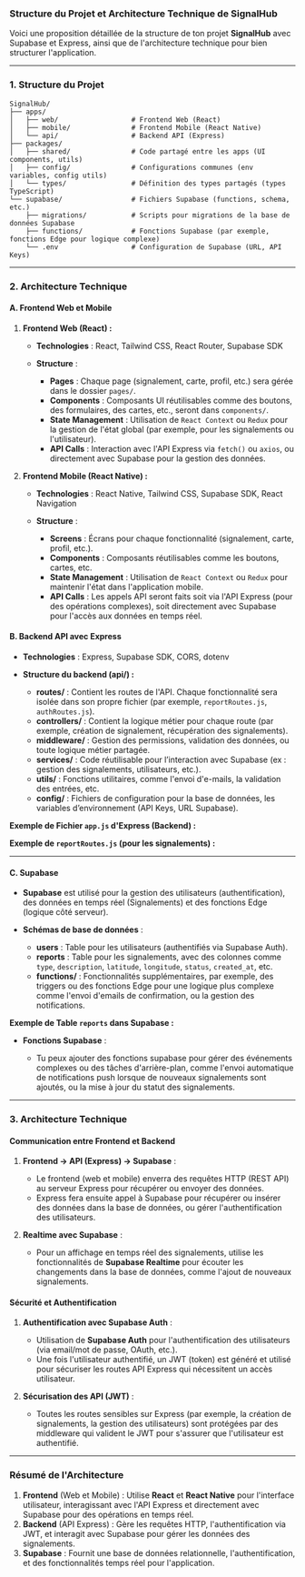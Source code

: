 ### **Structure du Projet et Architecture Technique de SignalHub**

Voici une proposition détaillée de la structure de ton projet **SignalHub** avec Supabase et Express, ainsi que de l'architecture technique pour bien structurer l'application.

---

### **1. Structure du Projet**

```
SignalHub/
├── apps/
│   ├── web/                  # Frontend Web (React)
│   ├── mobile/               # Frontend Mobile (React Native)
│   └── api/                  # Backend API (Express)
├── packages/
│   ├── shared/               # Code partagé entre les apps (UI components, utils)
│   ├── config/               # Configurations communes (env variables, config utils)
│   └── types/                # Définition des types partagés (types TypeScript)
└── supabase/                 # Fichiers Supabase (functions, schema, etc.)
    ├── migrations/           # Scripts pour migrations de la base de données Supabase
    ├── functions/            # Fonctions Supabase (par exemple, fonctions Edge pour logique complexe)
    └── .env                  # Configuration de Supabase (URL, API Keys)
```

---

### **2. Architecture Technique**

#### **A. Frontend Web et Mobile**

1. **Frontend Web (React) :**

   * **Technologies** : React, Tailwind CSS, React Router, Supabase SDK
   * **Structure** :

     * **Pages** : Chaque page (signalement, carte, profil, etc.) sera gérée dans le dossier `pages/`.
     * **Components** : Composants UI réutilisables comme des boutons, des formulaires, des cartes, etc., seront dans `components/`.
     * **State Management** : Utilisation de `React Context` ou `Redux` pour la gestion de l'état global (par exemple, pour les signalements ou l'utilisateur).
     * **API Calls** : Interaction avec l'API Express via `fetch()` ou `axios`, ou directement avec Supabase pour la gestion des données.

2. **Frontend Mobile (React Native) :**

   * **Technologies** : React Native, Tailwind CSS, Supabase SDK, React Navigation
   * **Structure** :

     * **Screens** : Écrans pour chaque fonctionnalité (signalement, carte, profil, etc.).
     * **Components** : Composants réutilisables comme les boutons, cartes, etc.
     * **State Management** : Utilisation de `React Context` ou `Redux` pour maintenir l'état dans l'application mobile.
     * **API Calls** : Les appels API seront faits soit via l'API Express (pour des opérations complexes), soit directement avec Supabase pour l'accès aux données en temps réel.

#### **B. Backend API avec Express**

* **Technologies** : Express, Supabase SDK, CORS, dotenv
* **Structure du backend (api/) :**

  * **routes/** : Contient les routes de l'API. Chaque fonctionnalité sera isolée dans son propre fichier (par exemple, `reportRoutes.js`, `authRoutes.js`).
  * **controllers/** : Contient la logique métier pour chaque route (par exemple, création de signalement, récupération des signalements).
  * **middleware/** : Gestion des permissions, validation des données, ou toute logique métier partagée.
  * **services/** : Code réutilisable pour l’interaction avec Supabase (ex : gestion des signalements, utilisateurs, etc.).
  * **utils/** : Fonctions utilitaires, comme l'envoi d'e-mails, la validation des entrées, etc.
  * **config/** : Fichiers de configuration pour la base de données, les variables d’environnement (API Keys, URL Supabase).

**Exemple de Fichier `app.js` d'Express (Backend) :**


**Exemple de `reportRoutes.js` (pour les signalements) :**


---

#### **C. Supabase**

* **Supabase** est utilisé pour la gestion des utilisateurs (authentification), des données en temps réel (Signalements) et des fonctions Edge (logique côté serveur).
* **Schémas de base de données** :

  * **users** : Table pour les utilisateurs (authentifiés via Supabase Auth).
  * **reports** : Table pour les signalements, avec des colonnes comme `type`, `description`, `latitude`, `longitude`, `status`, `created_at`, etc.
  * **functions/** : Fonctionnalités supplémentaires, par exemple, des triggers ou des fonctions Edge pour une logique plus complexe comme l'envoi d'emails de confirmation, ou la gestion des notifications.

**Exemple de Table `reports` dans Supabase :**



* **Fonctions Supabase** :

  * Tu peux ajouter des fonctions supabase pour gérer des événements complexes ou des tâches d'arrière-plan, comme l'envoi automatique de notifications push lorsque de nouveaux signalements sont ajoutés, ou la mise à jour du statut des signalements.

---

### **3. Architecture Technique**

#### **Communication entre Frontend et Backend**

1. **Frontend → API (Express) → Supabase** :

   * Le frontend (web et mobile) enverra des requêtes HTTP (REST API) au serveur Express pour récupérer ou envoyer des données.
   * Express fera ensuite appel à Supabase pour récupérer ou insérer des données dans la base de données, ou gérer l'authentification des utilisateurs.

2. **Realtime avec Supabase** :

   * Pour un affichage en temps réel des signalements, utilise les fonctionnalités de **Supabase Realtime** pour écouter les changements dans la base de données, comme l'ajout de nouveaux signalements.

#### **Sécurité et Authentification**

1. **Authentification avec Supabase Auth** :

   * Utilisation de **Supabase Auth** pour l'authentification des utilisateurs (via email/mot de passe, OAuth, etc.).
   * Une fois l'utilisateur authentifié, un JWT (token) est généré et utilisé pour sécuriser les routes API Express qui nécessitent un accès utilisateur.

2. **Sécurisation des API (JWT)** :

   * Toutes les routes sensibles sur Express (par exemple, la création de signalements, la gestion des utilisateurs) sont protégées par des middleware qui valident le JWT pour s'assurer que l'utilisateur est authentifié.

---

### **Résumé de l'Architecture**

1. **Frontend** (Web et Mobile) : Utilise **React** et **React Native** pour l'interface utilisateur, interagissant avec l'API Express et directement avec Supabase pour des opérations en temps réel.
2. **Backend** (API Express) : Gère les requêtes HTTP, l'authentification via JWT, et interagit avec Supabase pour gérer les données des signalements.
3. **Supabase** : Fournit une base de données relationnelle, l'authentification, et des fonctionnalités temps réel pour l'application.
